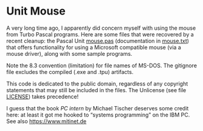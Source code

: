 # Unit Mouse

A very long time ago, I apparently did concern myself with using
the mouse from Turbo Pascal programs. Here are some files that were
recovered by a recent cleanup: the Pascal Unit [mouse.pas](mouse.pas)
(documentation in [mouse.txt](mouse.txt)) that offers functionality
for using a Microsoft compatible mouse (via a mouse driver), along
with some sample programs.

Note the 8.3 convention (limitation) for file names of MS-DOS.
The gitignore file excludes the compiled (.exe and .tpu) artifacts.

This code is dedicated to the public domain, regardless of any
copyright statements that may still be included in the files.
The Unlicense (see file [LICENSE](LICENSE)) takes precedence!

I guess that the book *PC intern* by Michael Tischer deserves some
credit here: at least it got me hooked to “systems programming” on
the IBM PC. See also <https://www.mitinet.de>
